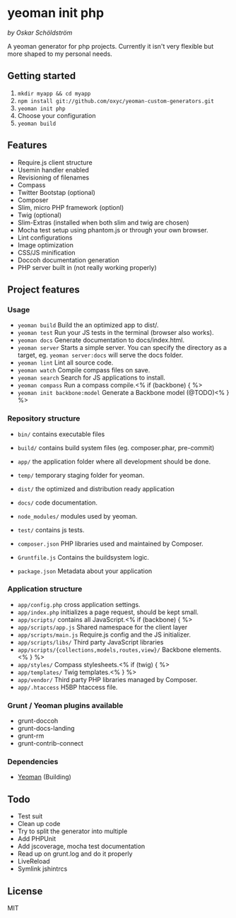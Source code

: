 # yeoman init php

*by Oskar Schöldström*

A yeoman generator for php projects. Currently it isn't very flexible but more
shaped to my personal needs.

## Getting started

1. `mkdir myapp && cd myapp`
2. `npm install git://github.com/oxyc/yeoman-custom-generators.git`
3. `yeoman init php`
4. Choose your configuration
5. `yeoman build`

## Features

* Require.js client structure
* Usemin handler enabled
* Revisioning of filenames
* Compass
* Twitter Bootstap (optional)
* Composer
* Slim, micro PHP framework (optionl)
* Twig (optional)
* Slim-Extras (installed when both slim and twig are chosen)
* Mocha test setup using phantom.js or through your own browser.
* Lint configurations
* Image optimization
* CSS/JS minification
* Doccoh documentation generation
* PHP server built in (not really working properly)

## Project features

### Usage

* `yeoman build` Build the an optimized app to dist/.
* `yeoman test` Run your JS tests in the terminal (browser also works).
* `yeoman docs` Generate documentation to docs/index.html.
* `yeoman server` Starts a simple server. You can specify the directory as a
  target, eg. `yeoman server:docs` will serve the docs folder.
* `yeoman lint` Lint all source code.
* `yeoman watch` Compile compass files on save.
* `yeoman search` Search for JS applications to install.
* `yeoman compass` Run a compass compile.<% if (backbone) { %>
* `yeoman init backbone:model` Generate a Backbone model (@TODO)<% } %>

### Repository structure

* `bin/` contains executable files
* `build/` contains build system files (eg. composer.phar, pre-commit)
* `app/` the application folder where all development should be done.
* `temp/` temporary staging folder for yeoman.
* `dist/` the optimized and distribution ready application
* `docs/` code documentation.
* `node_modules/` modules used by yeoman.
* `test/` contains js tests.

* `composer.json` PHP libraries used and maintained by Composer.
* `Gruntfile.js` Contains the buildsystem logic.
* `package.json` Metadata about your application

### Application structure

* `app/config.php` cross application settings.
* `app/index.php` initializes a page request, should be kept small.
* `app/scripts/` contains all JavaScript.<% if (backbone) { %>
* `app/scripts/app.js` Shared namespace for the client layer
* `app/scripts/main.js` Require.js config and the JS initializer.
* `app/scripts/libs/` Third party JavaScript libraries
* `app/scripts/{collections,models,routes,view}/` Backbone elements. <% } %>
* `app/styles/` Compass stylesheets.<% if (twig) { %>
* `app/templates/` Twig templates.<% } %>
* `app/vendor/` Third party PHP libraries managed by Composer.
* `app/.htaccess` H5BP htaccess file.

### Grunt / Yeoman plugins available

* grunt-doccoh
* grunt-docs-landing
* grunt-rm
* grunt-contrib-connect

### Dependencies

* [Yeoman](http://yeoman.io) (Building)

## Todo

* Test suit
* Clean up code
* Try to split the generator into multiple
* Add PHPUnit
* Add jscoverage, mocha test documentation
* Read up on grunt.log and do it properly
* LiveReload
* Symlink jshintrcs

## License

MIT
